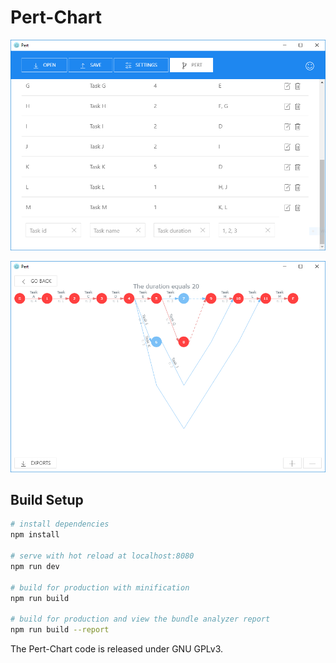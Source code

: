 # Pert-Chart

![Home](images/home.png)

![Chart](images/chart.png)

## Build Setup

``` bash
# install dependencies
npm install

# serve with hot reload at localhost:8080
npm run dev

# build for production with minification
npm run build

# build for production and view the bundle analyzer report
npm run build --report
```

The Pert-Chart code is released under GNU GPLv3.